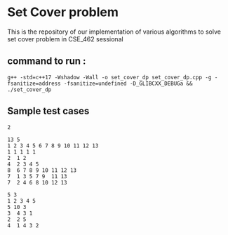# Set Cover problem
This is the repository of our implementation of various algorithms to solve set cover problem in CSE_462 sessional

## command to run :
`g++ -std=c++17 -Wshadow -Wall -o set_cover_dp set_cover_dp.cpp -g -fsanitize=address -fsanitize=undefined -D_GLIBCXX_DEBUGa && ./set_cover_dp`

## Sample test cases

```
2

13 5
1 2 3 4 5 6 7 8 9 10 11 12 13
1 1 1 1 1 
2  1 2
4  2 3 4 5
8  6 7 8 9 10 11 12 13
7  1 3 5 7 9  11 13
7  2 4 6 8 10 12 13

5 3
1 2 3 4 5
5 10 3
3  4 3 1
2  2 5
4  1 4 3 2
```
